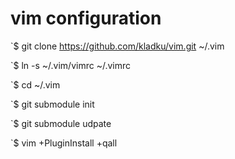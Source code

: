 vim configuration
===
   `$  git clone https://github.com/kladku/vim.git ~/.vim
   
   `$  ln -s ~/.vim/vimrc ~/.vimrc
   
   `$  cd ~/.vim
   
   `$  git submodule init
   
   `$  git submodule udpate
   
   `$  vim +PluginInstall +qall
   
